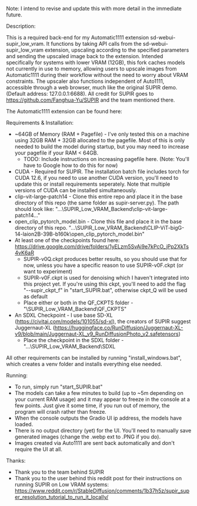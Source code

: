 Note: I intend to revise and update this with more detail in the immediate future.

Description: 

This is a required back-end for my Automatic1111 extension sd-webui-supir_low_vram. It functions by taking API calls from the sd-webui-supir_low_vram extension, upscaling according to the specified parameters and sending the upscaled image back to the extension.
Intended specifically for systems with lower VRAM (12GB), this fork caches models not currently in use to memory, allowing users to upscale images from Automatic1111 during their workflow without the need to worry about VRAM constraints.
The upscaler also functions independent of Auto1111, accessible through a web browser, much like the original SUPIR demo. (Default address: 127.0.0.1:6688). 
All credit for SUPIR goes to https://github.com/Fanghua-Yu/SUPIR and the team mentioned there.

The Automatic1111 extension can be found here: 

Requirements & Installation:
- ~64GB of Memory (RAM + Pagefile) - I've only tested this on a machine using 32GB RAM + 32GB allocated to the pagefile. Most of this is only needed to build the model during startup, but you may need to increase your pagefile if your RAM < 64GB.
  - TODO: Include instructions on increasing pagefile here. (Note: You'll have to Google how to do this for now)
- CUDA - Required for SUPIR. The installation batch file includes torch for CUDA 12.6, if you need to use another CUDA version, you'll need to update this or install requirements seperately. Note that multiple versions of CUDA can be installed simultaneously.
- clip-vit-large-patch14 - Clone this entire repo and place it in the base directory of this repo (the same folder as supir-server.py). The path should look like: "...\SUPIR_Low_VRAM_Backend\clip-vit-large-patch14\..."
- open_clip_pytorch_model.bin - Clone this file and place it in the base directory of this repo. "...\SUPIR_Low_VRAM_Backend\CLIP-ViT-bigG-14-laion2B-39B-b160k\open_clip_pytorch_model.bin"
- At least one of the checkpoints found here: https://drive.google.com/drive/folders/1yELzm5SvAi9e7kPcO_jPp2XkTs4vK6aR
  - SUPIR-v0Q.ckpt produces better results, so you should use that for now, unless you have a specific reason to use SUPIR-v0F.ckpt (or want to experiment)
  - SUPIR-v0F.ckpt is used for denoising which I haven't integrated into this project yet. If you're using this ckpt, you'll need to add the flag "--supir_ckpt_f" in "start_SUPIR.bat", otherwise ckpt_Q will be used as default
  - Place either or both in the QF_CKPTS folder - "\SUPIR_Low_VRAM_Backend\QF_CKPTS"
- An SDXL Checkpoint - I use base SD-XL (https://civitai.com/models/101055/sd-xl), the creators of SUPIR suggest Juggernaut-XL (https://huggingface.co/RunDiffusion/Juggernaut-XL-v9/blob/main/Juggernaut-XL_v9_RunDiffusionPhoto_v2.safetensors)
  - Place the checkpoint in the SDXL folder - "...\SUPIR_Low_VRAM_Backend\SDXL

All other requirements can be installed by running "install_windows.bat", which creates a venv folder and installs everything else needed.

Running:
- To run, simply run "start_SUPIR.bat"
- The models can take a few minutes to build (up to ~5m depending on your current RAM usage) and it may appear to freeze in the console at a few points. Just give it some time, if you run out of memory, the program will crash rather than freeze.
- When the console outputs the Gradio UI ip address, the models have loaded.
- There is no output directory (yet) for the UI. You'll need to manually save generated images (change the .webp ext to .PNG if you do).
- Images created via Auto1111 are sent back automatically and don't require the UI at all.

Thanks:
- Thank you to the team behind SUPIR
- Thank you to the user behind this reddit post for their instructions on running SUPIR on Low VRAM systems: https://www.reddit.com/r/StableDiffusion/comments/1b37h5z/supir_super_resolution_tutorial_to_run_it_locally/
